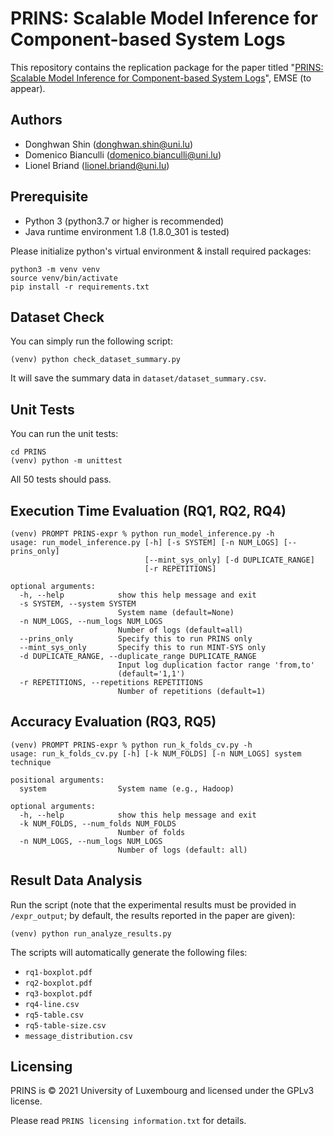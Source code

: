 # PRINS: Scalable Model Inference for Component-based System Logs

This repository contains the replication package for the paper titled "[PRINS: Scalable Model Inference for Component-based System Logs](http://arxiv.org/abs/2106.01987)", EMSE (to appear).

## Authors
- Donghwan Shin (donghwan.shin@uni.lu)
- Domenico Bianculli (domenico.bianculli@uni.lu)
- Lionel Briand (lionel.briand@uni.lu)

## Prerequisite

- Python 3 (python3.7 or higher is recommended)
- Java runtime environment 1.8 (1.8.0_301 is tested)

Please initialize python's virtual environment & install required packages:
```shell script
python3 -m venv venv
source venv/bin/activate
pip install -r requirements.txt
```

## Dataset Check
You can simply run the following script:
```shell script
(venv) python check_dataset_summary.py
```

It will save the summary data in `dataset/dataset_summary.csv`.

## Unit Tests
You can run the unit tests:
```shell script
cd PRINS
(venv) python -m unittest
```

All 50 tests should pass.


## Execution Time Evaluation (RQ1, RQ2, RQ4)
```shell script
(venv) PROMPT PRINS-expr % python run_model_inference.py -h
usage: run_model_inference.py [-h] [-s SYSTEM] [-n NUM_LOGS] [--prins_only]
                              [--mint_sys_only] [-d DUPLICATE_RANGE]
                              [-r REPETITIONS]

optional arguments:
  -h, --help            show this help message and exit
  -s SYSTEM, --system SYSTEM
                        System name (default=None)
  -n NUM_LOGS, --num_logs NUM_LOGS
                        Number of logs (default=all)
  --prins_only          Specify this to run PRINS only
  --mint_sys_only       Specify this to run MINT-SYS only
  -d DUPLICATE_RANGE, --duplicate_range DUPLICATE_RANGE
                        Input log duplication factor range 'from,to'
                        (default='1,1')
  -r REPETITIONS, --repetitions REPETITIONS
                        Number of repetitions (default=1)
```

## Accuracy Evaluation (RQ3, RQ5)
```shell script
(venv) PROMPT PRINS-expr % python run_k_folds_cv.py -h
usage: run_k_folds_cv.py [-h] [-k NUM_FOLDS] [-n NUM_LOGS] system technique

positional arguments:
  system                System name (e.g., Hadoop)

optional arguments:
  -h, --help            show this help message and exit
  -k NUM_FOLDS, --num_folds NUM_FOLDS
                        Number of folds
  -n NUM_LOGS, --num_logs NUM_LOGS
                        Number of logs (default: all)
```

## Result Data Analysis

Run the script (note that the experimental results must be provided in `/expr_output`; by default, the results reported in the paper are given):
```shell script
(venv) python run_analyze_results.py
```

The scripts will automatically generate the following files:
- `rq1-boxplot.pdf`
- `rq2-boxplot.pdf`
- `rq3-boxplot.pdf`
- `rq4-line.csv`
- `rq5-table.csv`
- `rq5-table-size.csv`
- `message_distribution.csv`



## Licensing

PRINS is © 2021 University of Luxembourg and licensed under the GPLv3 license.

Please read `PRINS licensing information.txt` for details.
